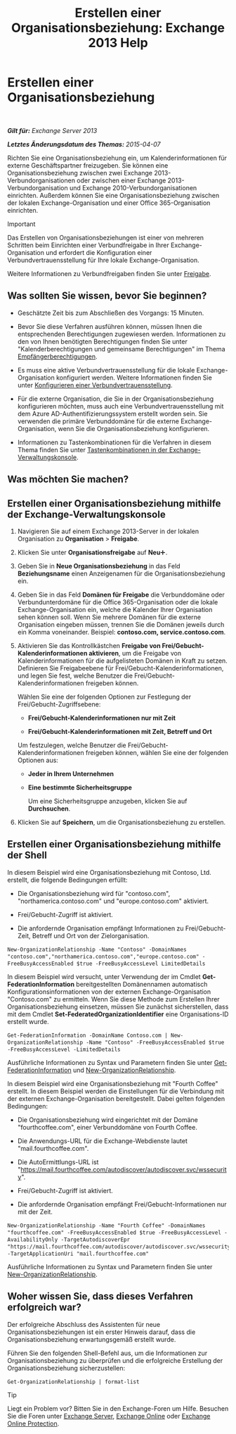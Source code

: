 ﻿---
title: 'Erstellen einer Organisationsbeziehung: Exchange 2013 Help'
TOCTitle: Erstellen einer Organisationsbeziehung
ms:assetid: 5ea61b96-c8ca-44fc-b8b5-ca4341af36a6
ms:mtpsurl: https://technet.microsoft.com/de-de/library/JJ657451(v=EXCHG.150)
ms:contentKeyID: 50475787
ms.date: 04/24/2018
mtps_version: v=EXCHG.150
ms.translationtype: HT
---

# Erstellen einer Organisationsbeziehung

 

_**Gilt für:** Exchange Server 2013_

_**Letztes Änderungsdatum des Themas:** 2015-04-07_

Richten Sie eine Organisationsbeziehung ein, um Kalenderinformationen für externe Geschäftspartner freizugeben. Sie können eine Organisationsbeziehung zwischen zwei Exchange 2013-Verbundorganisationen oder zwischen einer Exchange 2013-Verbundorganisation und Exchange 2010-Verbundorganisationen einrichten. Außerdem können Sie eine Organisationsbeziehung zwischen der lokalen Exchange-Organisation und einer Office 365-Organisation einrichten.


> [!IMPORTANT]
> Das Erstellen von Organisationsbeziehungen ist einer von mehreren Schritten beim Einrichten einer Verbundfreigabe in Ihrer Exchange-Organisation und erfordert die Konfiguration einer Verbundvertrauensstellung für Ihre lokale Exchange-Organisation.



Weitere Informationen zu Verbundfreigaben finden Sie unter [Freigabe](sharing-exchange-2013-help.md).

## Was sollten Sie wissen, bevor Sie beginnen?

  - Geschätzte Zeit bis zum Abschließen des Vorgangs: 15 Minuten.

  - Bevor Sie diese Verfahren ausführen können, müssen Ihnen die entsprechenden Berechtigungen zugewiesen werden. Informationen zu den von Ihnen benötigten Berechtigungen finden Sie unter "Kalenderberechtigungen und gemeinsame Berechtigungen" im Thema [Empfängerberechtigungen](recipients-permissions-exchange-2013-help.md).

  - Es muss eine aktive Verbundvertrauensstellung für die lokale Exchange-Organisation konfiguriert werden. Weitere Informationen finden Sie unter [Konfigurieren einer Verbundvertrauensstellung](configure-a-federation-trust-exchange-2013-help.md).

  - Für die externe Organisation, die Sie in der Organisationsbeziehung konfigurieren möchten, muss auch eine Verbundvertrauensstellung mit dem Azure AD-Authentifizierungssystem erstellt worden sein. Sie verwenden die primäre Verbunddomäne für die externe Exchange-Organisation, wenn Sie die Organisationsbeziehung konfigurieren.

  - Informationen zu Tastenkombinationen für die Verfahren in diesem Thema finden Sie unter [Tastenkombinationen in der Exchange-Verwaltungskonsole](keyboard-shortcuts-in-the-exchange-admin-center-exchange-online-protection-help.md).

## Was möchten Sie machen?

## Erstellen einer Organisationsbeziehung mithilfe der Exchange-Verwaltungskonsole

1.  Navigieren Sie auf einem Exchange 2013-Server in der lokalen Organisation zu **Organisation** \> **Freigabe**.

2.  Klicken Sie unter **Organisationsfreigabe** auf **Neu**![Hinzufügen (Symbol)](images/JJ218640.c1e75329-d6d7-4073-a27d-498590bbb558(EXCHG.150).gif "Hinzufügen (Symbol)").

3.  Geben Sie in **Neue Organisationsbeziehung** in das Feld **Beziehungsname** einen Anzeigenamen für die Organisationsbeziehung ein.

4.  Geben Sie in das Feld **Domänen für Freigabe** die Verbunddomäne oder Verbundunterdomäne für die Office 365-Organisation oder die lokale Exchange-Organisation ein, welche die Kalender Ihrer Organisation sehen können soll. Wenn Sie mehrere Domänen für die externe Organisation eingeben müssen, trennen Sie die Domänen jeweils durch ein Komma voneinander. Beispiel: **contoso.com, service.contoso.com**.

5.  Aktivieren Sie das Kontrollkästchen **Freigabe von Frei/Gebucht-Kalenderinformationen aktivieren**, um die Freigabe von Kalenderinformationen für die aufgelisteten Domänen in Kraft zu setzen. Definieren Sie Freigabeebene für Frei/Gebucht-Kalenderinformationen, und legen Sie fest, welche Benutzer die Frei/Gebucht-Kalenderinformationen freigeben können.
    
    Wählen Sie eine der folgenden Optionen zur Festlegung der Frei/Gebucht-Zugriffsebene:
    
      - **Frei/Gebucht-Kalenderinformationen nur mit Zeit**
    
      - **Frei/Gebucht-Kalenderinformationen mit Zeit, Betreff und Ort**
    
    Um festzulegen, welche Benutzer die Frei/Gebucht-Kalenderinformationen freigeben können, wählen Sie eine der folgenden Optionen aus:
    
      - **Jeder in Ihrem Unternehmen**
    
      - **Eine bestimmte Sicherheitsgruppe**
        
        Um eine Sicherheitsgruppe anzugeben, klicken Sie auf **Durchsuchen**.

6.  Klicken Sie auf **Speichern**, um die Organisationsbeziehung zu erstellen.

## Erstellen einer Organisationsbeziehung mithilfe der Shell

In diesem Beispiel wird eine Organisationsbeziehung mit Contoso, Ltd. erstellt, die folgende Bedingungen erfüllt:

  - Die Organisationsbeziehung wird für "contoso.com", "northamerica.contoso.com" und "europe.contoso.com" aktiviert.

  - Frei/Gebucht-Zugriff ist aktiviert.

  - Die anfordernde Organisation empfängt Informationen zu Frei/Gebucht-Zeit, Betreff und Ort von der Zielorganisation.

<!-- end list -->

    New-OrganizationRelationship -Name "Contoso" -DomainNames "contoso.com","northamerica.contoso.com","europe.contoso.com" -FreeBusyAccessEnabled $true -FreeBusyAccessLevel LimitedDetails

In diesem Beispiel wird versucht, unter Verwendung der im Cmdlet **Get-FederationInformation** bereitgestellten Domänennamen automatisch Konfigurationsinformationen von der externen Exchange-Organisation "Contoso.com" zu ermitteln. Wenn Sie diese Methode zum Erstellen Ihrer Organisationsbeziehung einsetzen, müssen Sie zunächst sicherstellen, dass mit dem Cmdlet **Set-FederatedOrganizationIdentifier** eine Organisations-ID erstellt wurde.

    Get-FederationInformation -DomainName Contoso.com | New-OrganizationRelationship -Name "Contoso" -FreeBusyAccessEnabled $true -FreeBusyAccessLevel -LimitedDetails

Ausführliche Informationen zu Syntax und Parametern finden Sie unter [Get-FederationInformation](https://technet.microsoft.com/de-de/library/dd351221\(v=exchg.150\)) und [New-OrganizationRelationship](https://technet.microsoft.com/de-de/library/ee332357\(v=exchg.150\)).

In diesem Beispiel wird eine Organisationsbeziehung mit "Fourth Coffee" erstellt. In diesem Beispiel werden die Einstellungen für die Verbindung mit der externen Exchange-Organisation bereitgestellt. Dabei gelten folgenden Bedingungen:

  - Die Organisationsbeziehung wird eingerichtet mit der Domäne "fourthcoffee.com", einer Verbunddomäne von Fourth Coffee.

  - Die Anwendungs-URL für die Exchange-Webdienste lautet "mail.fourthcoffee.com".

  - Die AutoErmittlungs-URL ist "https://mail.fourthcoffee.com/autodiscover/autodiscover.svc/wssecurity".

  - Frei/Gebucht-Zugriff ist aktiviert.

  - Die anfordernde Organisation empfängt Frei/Gebucht-Informationen nur mit der Zeit.

<!-- end list -->

    New-OrganizationRelationship -Name "Fourth Coffee" -DomainNames "fourthcoffee.com" -FreeBusyAccessEnabled $true -FreeBusyAccessLevel -AvailabilityOnly -TargetAutodiscoverEpr "https://mail.fourthcoffee.com/autodiscover/autodiscover.svc/wssecurity" -TargetApplicationUri "mail.fourthcoffee.com"

Ausführliche Informationen zu Syntax und Parametern finden Sie unter [New-OrganizationRelationship](https://technet.microsoft.com/de-de/library/ee332357\(v=exchg.150\)).

## Woher wissen Sie, dass dieses Verfahren erfolgreich war?

Der erfolgreiche Abschluss des Assistenten für neue Organisationsbeziehungen ist ein erster Hinweis darauf, dass die Organisationsbeziehung erwartungsgemäß erstellt wurde.

Führen Sie den folgenden Shell-Befehl aus, um die Informationen zur Organisationsbeziehung zu überprüfen und die erfolgreiche Erstellung der Organisationsbeziehung sicherzustellen:

    Get-OrganizationRelationship | format-list


> [!TIP]
> Liegt ein Problem vor? Bitten Sie in den Exchange-Foren um Hilfe. Besuchen Sie die Foren unter <A href="https://go.microsoft.com/fwlink/p/?linkid=60612">Exchange Server</A>, <A href="https://go.microsoft.com/fwlink/p/?linkid=267542">Exchange Online</A> oder <A href="https://go.microsoft.com/fwlink/p/?linkid=285351">Exchange Online Protection</A>.


